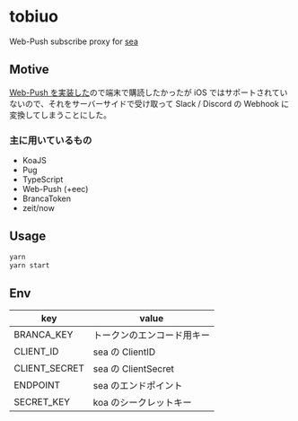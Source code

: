 # tobiuo

Web-Push subscribe proxy for [sea](https://github.com/rinsuki/sea)

## Motive

[Web-Push を実装した](https://github.com/rinsuki/sea/pull/48)ので端末で購読したかったが iOS ではサポートされていないので、それをサーバーサイドで受け取って Slack / Discord の Webhook に変換してしまうことにした。<br>

### 主に用いているもの

-   KoaJS
-   Pug
-   TypeScript
-   Web-Push (+eec)
-   BrancaToken
-   zeit/now

## Usage

```sh
yarn
yarn start
```

## Env

| key           | value                      |
| ------------- | -------------------------- |
| BRANCA_KEY    | トークンのエンコード用キー |
| CLIENT_ID     | sea の ClientID            |
| CLIENT_SECRET | sea の ClientSecret        |
| ENDPOINT      | sea のエンドポイント       |
| SECRET_KEY    | koa のシークレットキー     |

